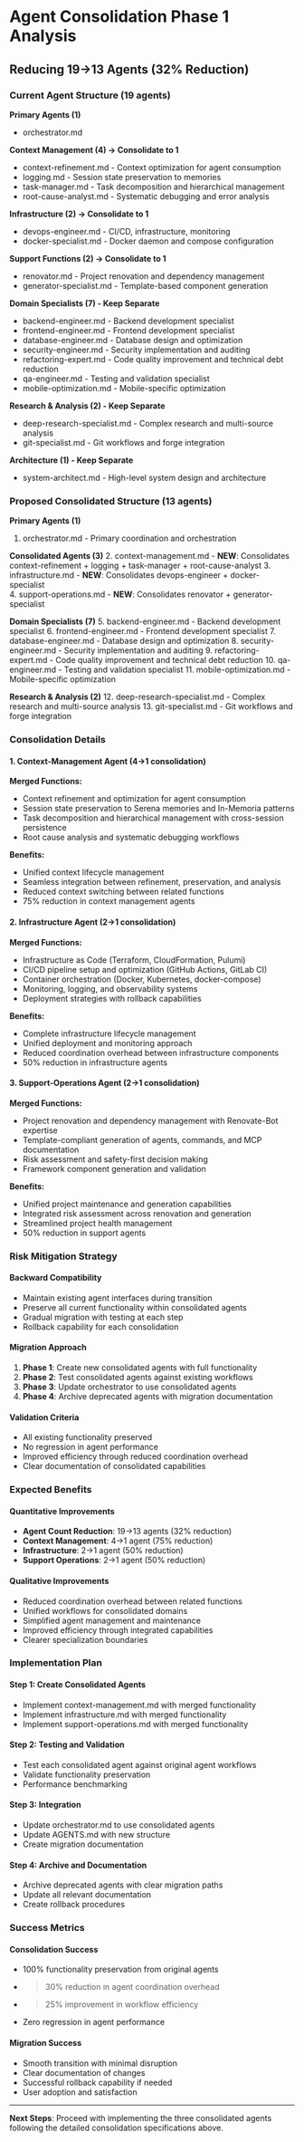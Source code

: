 # Agent Consolidation Phase 1 Analysis
## Reducing 19→13 Agents (32% Reduction)

### Current Agent Structure (19 agents)

**Primary Agents (1)**
- orchestrator.md

**Context Management (4) → Consolidate to 1**
- context-refinement.md - Context optimization for agent consumption
- logging.md - Session state preservation to memories
- task-manager.md - Task decomposition and hierarchical management
- root-cause-analyst.md - Systematic debugging and error analysis

**Infrastructure (2) → Consolidate to 1**
- devops-engineer.md - CI/CD, infrastructure, monitoring
- docker-specialist.md - Docker daemon and compose configuration

**Support Functions (2) → Consolidate to 1**
- renovator.md - Project renovation and dependency management
- generator-specialist.md - Template-based component generation

**Domain Specialists (7) - Keep Separate**
- backend-engineer.md - Backend development specialist
- frontend-engineer.md - Frontend development specialist
- database-engineer.md - Database design and optimization
- security-engineer.md - Security implementation and auditing
- refactoring-expert.md - Code quality improvement and technical debt reduction
- qa-engineer.md - Testing and validation specialist
- mobile-optimization.md - Mobile-specific optimization

**Research & Analysis (2) - Keep Separate**
- deep-research-specialist.md - Complex research and multi-source analysis
- git-specialist.md - Git workflows and forge integration

**Architecture (1) - Keep Separate**
- system-architect.md - High-level system design and architecture

### Proposed Consolidated Structure (13 agents)

**Primary Agents (1)**
1. orchestrator.md - Primary coordination and orchestration

**Consolidated Agents (3)**
2. context-management.md - **NEW**: Consolidates context-refinement + logging + task-manager + root-cause-analyst
3. infrastructure.md - **NEW**: Consolidates devops-engineer + docker-specialist  
4. support-operations.md - **NEW**: Consolidates renovator + generator-specialist

**Domain Specialists (7)**
5. backend-engineer.md - Backend development specialist
6. frontend-engineer.md - Frontend development specialist
7. database-engineer.md - Database design and optimization
8. security-engineer.md - Security implementation and auditing
9. refactoring-expert.md - Code quality improvement and technical debt reduction
10. qa-engineer.md - Testing and validation specialist
11. mobile-optimization.md - Mobile-specific optimization

**Research & Analysis (2)**
12. deep-research-specialist.md - Complex research and multi-source analysis
13. git-specialist.md - Git workflows and forge integration

### Consolidation Details

#### 1. Context-Management Agent (4→1 consolidation)
**Merged Functions:**
- Context refinement and optimization for agent consumption
- Session state preservation to Serena memories and In-Memoria patterns
- Task decomposition and hierarchical management with cross-session persistence
- Root cause analysis and systematic debugging workflows

**Benefits:**
- Unified context lifecycle management
- Seamless integration between refinement, preservation, and analysis
- Reduced context switching between related functions
- 75% reduction in context management agents

#### 2. Infrastructure Agent (2→1 consolidation)
**Merged Functions:**
- Infrastructure as Code (Terraform, CloudFormation, Pulumi)
- CI/CD pipeline setup and optimization (GitHub Actions, GitLab CI)
- Container orchestration (Docker, Kubernetes, docker-compose)
- Monitoring, logging, and observability systems
- Deployment strategies with rollback capabilities

**Benefits:**
- Complete infrastructure lifecycle management
- Unified deployment and monitoring approach
- Reduced coordination overhead between infrastructure components
- 50% reduction in infrastructure agents

#### 3. Support-Operations Agent (2→1 consolidation)
**Merged Functions:**
- Project renovation and dependency management with Renovate-Bot expertise
- Template-compliant generation of agents, commands, and MCP documentation
- Risk assessment and safety-first decision making
- Framework component generation and validation

**Benefits:**
- Unified project maintenance and generation capabilities
- Integrated risk assessment across renovation and generation
- Streamlined project health management
- 50% reduction in support agents

### Risk Mitigation Strategy

#### Backward Compatibility
- Maintain existing agent interfaces during transition
- Preserve all current functionality within consolidated agents
- Gradual migration with testing at each step
- Rollback capability for each consolidation

#### Migration Approach
1. **Phase 1**: Create new consolidated agents with full functionality
2. **Phase 2**: Test consolidated agents against existing workflows
3. **Phase 3**: Update orchestrator to use consolidated agents
4. **Phase 4**: Archive deprecated agents with migration documentation

#### Validation Criteria
- All existing functionality preserved
- No regression in agent performance
- Improved efficiency through reduced coordination overhead
- Clear documentation of consolidated capabilities

### Expected Benefits

#### Quantitative Improvements
- **Agent Count Reduction**: 19→13 agents (32% reduction)
- **Context Management**: 4→1 agent (75% reduction)
- **Infrastructure**: 2→1 agent (50% reduction)
- **Support Operations**: 2→1 agent (50% reduction)

#### Qualitative Improvements
- Reduced coordination overhead between related functions
- Unified workflows for consolidated domains
- Simplified agent management and maintenance
- Improved efficiency through integrated capabilities
- Clearer specialization boundaries

### Implementation Plan

#### Step 1: Create Consolidated Agents
- Implement context-management.md with merged functionality
- Implement infrastructure.md with merged functionality  
- Implement support-operations.md with merged functionality

#### Step 2: Testing and Validation
- Test each consolidated agent against original agent workflows
- Validate functionality preservation
- Performance benchmarking

#### Step 3: Integration
- Update orchestrator.md to use consolidated agents
- Update AGENTS.md with new structure
- Create migration documentation

#### Step 4: Archive and Documentation
- Archive deprecated agents with clear migration paths
- Update all relevant documentation
- Create rollback procedures

### Success Metrics

#### Consolidation Success
- 100% functionality preservation from original agents
- >30% reduction in agent coordination overhead
- >25% improvement in workflow efficiency
- Zero regression in agent performance

#### Migration Success
- Smooth transition with minimal disruption
- Clear documentation of changes
- Successful rollback capability if needed
- User adoption and satisfaction

---

**Next Steps**: Proceed with implementing the three consolidated agents following the detailed consolidation specifications above.